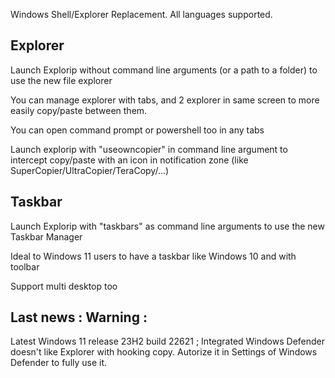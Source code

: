 Windows Shell/Explorer Replacement. All languages supported.

Explorer
--------
Launch Explorip without command line arguments (or a path to a folder) to use the new file explorer

You can manage explorer with tabs, and 2 explorer in same screen to more easily copy/paste between them.

You can open command prompt or powershell too in any tabs

Launch explorip with "useowncopier" in command line argument to intercept copy/paste with an icon in notification zone (like SuperCopier/UltraCopier/TeraCopy/...)



Taskbar
-------
Launch Explorip with "taskbars" as command line arguments to use the new Taskbar Manager

Ideal to Windows 11 users to have a taskbar like Windows 10 and with toolbar

Support multi desktop too



Last news : Warning :
---------------------
Latest Windows 11 release 23H2 build 22621 ; Integrated Windows Defender doesn't like Explorer with hooking copy. Autorize it in Settings of Windows Defender to fully use it.
